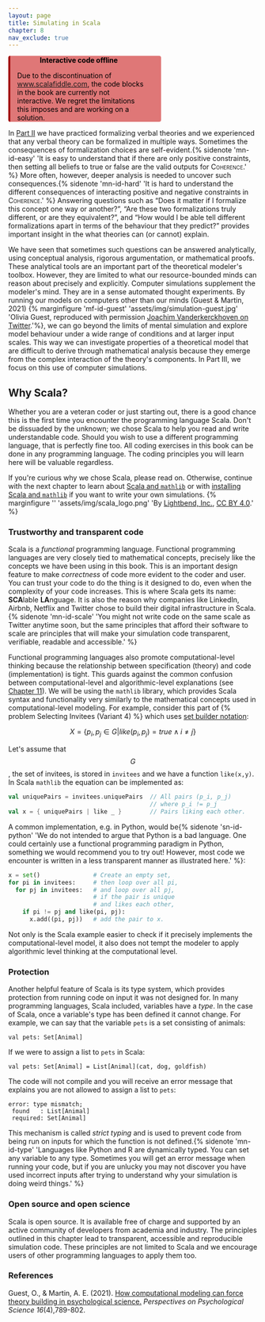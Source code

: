 ```yaml
---
layout: page
title: Simulating in Scala
chapter: 8
nav_exclude: true
---
```


<div class="warning" style='max-width: 55%;background-color:#DF7777; color: #000; border-left: solid #a00000 4px; border-radius: 4px; padding-right: 2em;'>
<span>
<p style='width: 100%;margin-top:1em; text-align:center'>
<b>Interactive code offline</b></p>
<p style='width: calc(100% - 1em);margin-left: 1em;'>
Due to the discontinuation of <a href="https://www.scalafiddle.com">www.scalafiddle.com</a>, the code blocks in the book are currently not interactive. We regret the limitations this imposes and are working on a solution.
</p></span>
</div>

In [Part II](/lovelace/content/part2) we have practiced formalizing verbal theories and we experienced that any verbal theory can be formalized in multiple ways. Sometimes the consequences of formalization choices are self-evident.{% sidenote 'mn-id-easy' 'It is easy to understand that if there are only positive constraints, then setting all beliefs to true or false are the valid outputs for <span style="font-variant: small-caps;">Coherence</span>.' %} More often, however, deeper analysis is needed to uncover such consequences.{% sidenote 'mn-id-hard' 'It is hard to understand the different consequences of interacting positive and negative constraints in <span style="font-variant: small-caps;">Coherence</span>.' %} Answering questions such as “Does it matter if I formalize this concept one way or another?”, “Are these two formalizations truly different, or are they equivalent?”, and “How would I be able tell different formalizations apart in terms of the behaviour that they predict?” provides important insight in the what theories can (or cannot) explain.

We have seen that sometimes such questions can be answered analytically, using conceptual analysis, rigorous argumentation, or mathematical proofs. These analytical tools are an important part of the theoretical modeler's toolbox. However, they are limited to what our resource-bounded minds can reason about precisely and explicitly. Computer simulations supplement the modeler's mind. They are in a sense automated thought experiments. By running our models on computers other than our minds (Guest & Martin, 2021) {% marginfigure 'mf-id-guest' 'assets/img/simulation-guest.jpg' 'Olivia Guest, reproduced with permission [Joachim Vanderkerckhoven on Twitter](https://archive.md/bEwGU).'%}, we can go beyond the limits of mental simulation and explore model behaviour under a wide range of conditions and at larger input scales. This way we can investigate properties of a theoretical model that are difficult to derive through mathematical analysis because they emerge from the complex interaction of the theory's components. In Part III, we focus on this use of computer simulations.


## Why Scala?
Whether you are a veteran coder or just starting out, there is a good chance this is the first time you encounter the programming language Scala. Don't be dissuaded by the unknown; we chose Scala to help you read and write understandable code. Should you wish to use a different programming language, that is perfectly fine too. All coding exercises in this book can be done in any programming language. The coding principles you will learn here will be valuable regardless.

If you're curious why we chose Scala, please read on. Otherwise, continue with the next chapter to learn about [Scala and ```mathlib```](/lovelace/part_iii/mathlib) or with [installing Scala and ```mathlib```](/lovelace/part_iii/simulating#installing-scala-and-mathlib) if you want to write your own simulations. {% marginfigure '' 'assets/img/scala_logo.png' 'By [Lightbend, Inc.](https://www.lightbend.com/assets/images/brand/scala/scala-logos/svg/scala-full-color.svg), [CC BY 4.0](https://commons.wikimedia.org/w/index.php?curid=94026409).' %}


### Trustworthy and transparent code
Scala is a *functional* programming language. Functional programming languages are very closely tied to mathematical concepts, precisely like the concepts we have been using in this book. This is an important design feature to make *correctness* of code more evident to the coder and user. You can trust your code to do the thing is it designed to do, even when the complexity of your code increases. This is where Scala gets its name: **SCA**lable **LA**nguage. It is also the reason why companies like LinkedIn, Airbnb, Netflix and Twitter chose to build their digital infrastructure in Scala.{% sidenote 'mn-id-scale' 'You might not write code on the same scale as Twitter anytime soon, but the same principles that afford their software to scale are principles that will make your simulation code transparent, verifiable, readable and accessible.' %}

Functional programming languages also promote computational-level thinking because the relationship between specification (theory) and code (implementation) is tight. This guards against the common confusion between computational-level and algorithmic-level explanations (see [Chapter 11](/lovelace/part_iii/sim_coherence)). We will be using the ```mathlib``` library, which provides Scala syntax and functionality very similarly to the mathematical concepts used in computational-level modeling. For example, consider this part of {% problem Selecting Invitees (Variant 4) %} which uses [set builder notation](/lovelace/part_i/math#set-builder):

$$X=\left\{p_i,p_j\in G\middle|like(p_i,p_j)=true\wedge i\neq j\right\}$$

Let's assume that $$G$$, the set of invitees, is stored in ```invitees``` and we have a function ```like(x,y)```. In Scala ```mathlib``` the equation can be implemented as:

```scala
val uniquePairs = invitees.uniquePairs  // All pairs (p_i, p_j)
                                        // where p_i != p_j
val x = { uniquePairs | like _ }        // Pairs liking each other.
```

A common implementation, e.g. in Python, would be{% sidenote 'sn-id-python' 'We do not intended to argue that Python is a bad language. One could certainly use a functional programming paradigm in Python, something we would recommend you to try out! However, most code we encounter is written in a less transparent manner as illustrated here.' %}:
```python
x = set()               # Create an empty set,
for pi in invitees:     # then loop over all pi,
  for pj in invitees:   # and loop over all pj,
                        # if the pair is unique
                        # and likes each other,
    if pi != pj and like(pi, pj):
      x.add((pi, pj))   # add the pair to x.
```

Not only is the Scala example easier to check if it precisely implements the computational-level model, it also does not tempt the modeler to apply algorithmic level thinking at the computational level.

### Protection
Another helpful feature of Scala is its type system, which provides protection from running code on input it was not designed for. In many programming languages, Scala included, variables have a *type*. In the case of Scala, once a variable's type has been defined it cannot change. For example, we can say that the variable ```pets``` is a set consisting of animals:
```
val pets: Set[Animal]          
```
If we were to assign a list to ```pets``` in Scala:
```
val pets: Set[Animal] = List[Animal](cat, dog, goldfish)
```
The code will not compile and you will receive an error message that explains you are not allowed to assign a list to ```pets```:
```
error: type mismatch;
 found   : List[Animal]
 required: Set[Animal]
```
This mechanism is called *strict typing* and is used to prevent code from being run on inputs for which the function is not defined.{% sidenote 'mn-id-type' 'Languages like Python and R are dynamically typed. You can set any variable to any type. Sometimes you will get an error message when running your code, but if you are unlucky you may not discover you have used incorrect inputs after trying to understand why your simulation is doing weird things.' %}

### Open source and open science
Scala is open source. It is available free of charge and supported by an active community of developers from academia and industry. The principles outlined in this chapter lead to transparent, accessible and reproducible simulation code. These principles are not limited to Scala and we encourage users of other programming languages to apply them too.

[//]: # (## Installing Scala and ```mathlib```)

### References

Guest, O., & Martin, A. E. (2021). [How computational modeling can force theory building in psychological science.](https://doi.org/10.1177/1745691620970585) *Perspectives on Psychological Science 16*(4),789-802.

